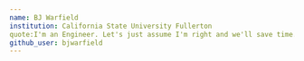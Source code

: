 ```yaml
---
name: BJ Warfield
institution: California State University Fullerton
quote:I'm an Engineer. Let's just assume I'm right and we'll save time.
github_user: bjwarfield
---
```

